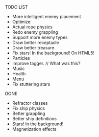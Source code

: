 TODO LIST
- More intelligent enemy placement
- Optimize
- Actual rope physics
- Redo enemy grappling
- Support more enemy types
- Draw better receptacle
- Draw better treasure
- Fix stars! In the background! On HTML5!
- Particles
- Improve tagger. // What was this?
- Music
- Health
- Menu
- Fix stuttering stars

DONE
+ Refractor classes
+ Fix ship physics
+ Better grappling
+ Better ship definitions
+ Stars! In the background!
+ Magnetization effects
